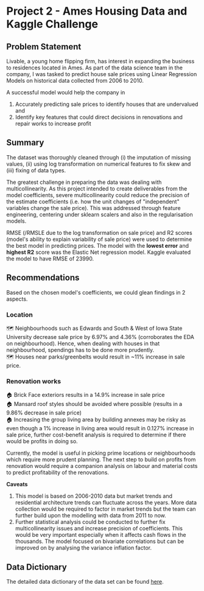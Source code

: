 # Project 2 - Ames Housing Data and Kaggle Challenge

## Problem Statement

Livable, a young home flipping firm, has interest in expanding the business to residences located in Ames. As part of the data science team in the company, I was tasked to predict house sale prices using Linear Regression Models on historical data collected from 2006 to 2010. 

A successful model would help the company in 
1. Accurately predicting sale prices to identify houses that are undervalued and 
2. Identify key features that could direct decisions in renovations and repair works to increase profit

## Summary
The dataset was thoroughly cleaned through (i) the imputation of missing values, (ii) using log transformation on numerical features to fix skew and (iii) fixing of data types.

The greatest challenge in preparing the data was dealing with multicollinearity. As this project intended to create deliverables from the model coefficients, severe multicollinearity could reduce the precision of the estimate coefficients (i.e. how the unit changes of "independent" variables change the sale price). This was addressed through feature engineering, centering under sklearn scalers and also in the regularisation models.

RMSE (/RMSLE due to the log transformation on sale price) and R2 scores (model's ability to explain variability of sale price) were used to determine the best model in predicting prices. The model with the **lowest error** and **highest R2** score was the Elastic Net regression model. Kaggle evaluated the model to have RMSE of 23990.

## Recommendations

Based on the chosen model's coefficients, we could glean findings in 2 aspects.

### Location
🗺️ Neighbourhoods such as Edwards and South & West of Iowa State University decrease sale price by 6.97% and 4.36% (corroborates the EDA on neighbourhood). Hence, when dealing with houses in that neighbourhood, spendings has to be done more prudently.\
🗺️ Houses near parks/greenbelts would result in ~11% increase in sale price.

### Renovation works
🏠 Brick Face exteriors results in a 14.9% increase in sale price\
🏠 Mansard roof styles should be avoided where possible (results in a 9.86% decrease in sale price)\
🏠 Increasing the group living area by building annexes may be risky as even though a 1% increase in living area would result in 0.127% increase in sale price, further cost-benefit analysis is required to determine if there would be profits in doing so.

Currently, the model is useful in picking prime locations or neighbourhoods which require more prudent planning. The next step to build on profits from renovation would require a companion analysis on labour and material costs to predict profitability of the renovations.

**Caveats**
1. This model is based on 2006-2010 data but market trends and residential architecture trends can fluctuate across the years. More data collection would be required to factor in market trends but the team can further build upon the modelling with data from 2011 to now.
2. Further statistical analysis could be conducted to further fix multicollinearity issues and increase precision of coefficients. This would be very important especially when it affects cash flows in the thousands. The model focused on bivariate correlations but can be improved on by analysing the variance inflation factor.

## Data Dictionary

The detailed data dictionary of the data set can be found [here](http://jse.amstat.org/v19n3/decock/DataDocumentation.txt).
